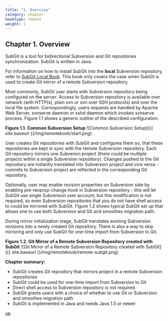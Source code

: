 ```yaml
---
title: "1. Overview"
category: chapter
booktype: remote
weight: 1
---
```


## Chapter 1. Overview

SubGit is a tool for bidirectional Subversion and Git repositories synchronization. SubGit is written in Java.

For information on how to install SubGit into the **local** Subversion repository, refer to [SubGit Local Book](#). This book only covers the case when SubGit is used to create Git mirror of a remote Subversion repository.

Most commonly, SubGit user starts with Subversion repository being configured on the server. Access to Subversion repository is available over network (with HTTP(s), plain svn or svn over SSH protocols) and over the local file system. Correspondingly, users requests are handled by Apache Web Server, svnserve daemon or sshd daemon which invokes svnserve process. Figure 1.1 shows a generic outline of the described configuration.

**Figure 1.1. Common Subversion Setup**
![Common Subversion Setup]({{ site.baseurl }}/img/remotebook/start.png)

User creates Git repositories with SubGit and configures them so, that these repositories are kept in sync with the remote Subversion repository. Each Git repository mirrors one Subverion project (there could be multiple projects within a single Subversion repository). Changes pushed to the Git repository are instantly translated into Subversion project and vice versa - commits to Subversion project are reflected in the corresponding Git repository.

Optionally, user may enable revision properties on Subversion side by enabling pre-revprop-change hook in Subversion repository - this will let SubGit use single Subversion user account, but this modification is not required, so even Subversion repositories that you do not have shell access to could be mirrored with SubGit. Figure 1.2 shows typical SubGit set up that allows one to use both Subversion and Git and smoothes migration path.

During mirror initialization stage, SubGit translates existing Subversion revisions into a newly created Git repository. There is also a way to skip mirroring and only use SubGit for one-time import from Subversion to Git.

**Figure 1.2. Git Mirror of a Remote Subversion Repository created with SubGit**
![Git Mirror of a Remote Subversion Repository created with SubGit]({{ site.baseurl }}/img/remotebook/remote-subgit.png)

**Chapter summary:**

+ SubGit creates Git repository that mirrors project in a remote Subversion repositories
+ SubGit could be used for one-time import from Subversion to Git
+ Direct shell access to Subversion repository is not required
+ SubGit grants users with a choice of whether to use Git or Subversion and smoothes migration path
+ SubGit is implemented in Java and needs Java 1.5 or newer

[up](#up)